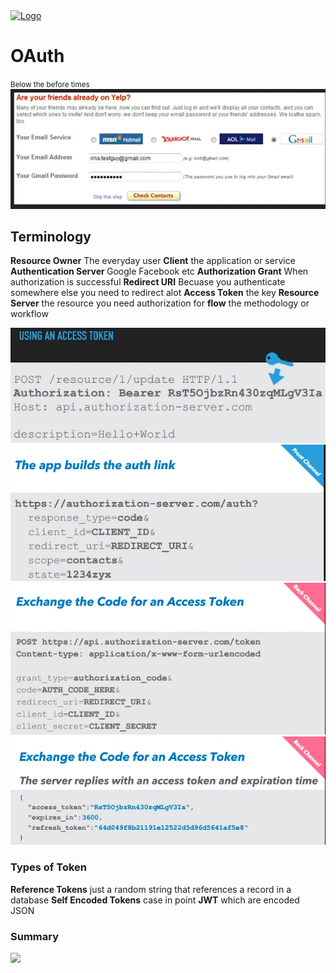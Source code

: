 <head>
 
  <link 
    href="https://fonts.googleapis.com/css?family=Fira+Mono:500&display=swap" 
    rel="stylesheet">
    <script src="https://code.jquery.com/jquery-3.5.1.min.js" integrity="sha256-9/aliU8dGd2tb6OSsuzixeV4y/faTqgFtohetphbbj0=" crossorigin="anonymous"></script>
<style> 
body ::selection {
  /*highlighting*/
  background: transparent;
  text-shadow: 
    1px  0px 1px ,
    0px  1px 1px ,
    -1px  0px 1px ,
    0px -1px 1px ,
    0px  1px black ,
    1px  0px black ,
    -1px  0px black ,
    0px -1px black ;
  text-outline: black;  
}

</style>
</head>    
<div id="stack-container">
  <a href=""><img src="https://upload.wikimedia.org/wikipedia/commons/thumb/d/d2/Oauth_logo.svg/598px-Oauth_logo.svg.png" alt="Logo"></a>
</div>

# OAuth

<small class="Yellow">Below the before times</small>
<img src="./assets/images/beforeOauth.png" alt="yelp fail">

## Terminology 
<b class="RoyalBlue">Resource Owner</b> The everyday user 
<b class="RoyalBlue">Client</b> the application or service
<b class="RoyalBlue">Authentication Server </b> Google Facebook etc
<b class="RoyalBlue">Authorization Grant</b> When authorization is successful
<b class="RoyalBlue">Redirect URI</b> Becuase you authenticate somewhere else you need to redirect alot
<b class="RoyalBlue">Access Token</b> the key
<b class="RoyalBlue">Resource Server</b> the resource you need authorization for
<b class="RoyalBlue">flow</b> the methodology or workflow

<img src="./assets/images/theAccessToken.png" alt="the access token">
<img src="./assets/images/getRouteAuthLink.png" alt="the app builds a link">
<img src="./assets/images/backChannelResponse.png" alt="the app builds a link">
<img src="./assets/images/serverResponsewAccessToken.png" alt="the app builds a link">

### Types of Token
<b class="HotPink">Reference Tokens</b> just a random string that references a record in a database
<b class="HotPink">Self Encoded Tokens</b> case in point <b class="SpringGreen" title="JSON web tokens">JWT</b> which are encoded JSON

### Summary 
<img src="https://i2.wp.com/blogs.innovationm.com/wp-content/uploads/2019/07/blog-open1.png?resize=768%2C427">